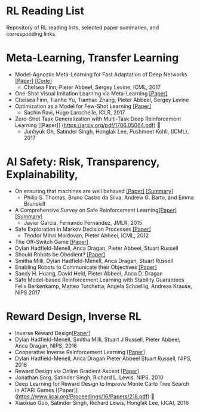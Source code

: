 # RL Reading List
Repository of RL reading lists, selected paper summaries, and corresponding links

# Meta-Learning, Transfer Learning
* Model-Agnostic Meta-Learning for Fast Adaptation of Deep Networks [[Paper]](https://arxiv.org/pdf/1703.03400.pdf) [[Code]](https://github.com/cbfinn/maml)
  * Chelsea Finn, Pieter Abbeel, Sergey Levine, ICML, 2017
* One-Shot Visual Imitation Learning via Meta-Learning [[Paper]](https://arxiv.org/pdf/1709.04905.pdf)
 * Chelsea Finn, Tianhe Yu, Tianhao Zhang, Pieter Abbeel, Sergey Levine
* Optimization as a Model for Few-Shot Learning [[Paper]](https://openreview.net/pdf?id=rJY0-Kcll)
  * Sachin Ravi, Hugo Larochelle, ICLR, 2017
* Zero-Shot Task Generalization with Multi-Task Deep Reinforcement Learning [[Paper]] (https://arxiv.org/pdf/1706.05064.pdf) &#x1F53A;
  * Junhyuk Oh, Satinder Singh, Honglak Lee, Pushmeet Kohli, (ICML), 2017

# AI Safety: Risk, Transparency, Explainability, 
* On ensuring that machines are well behaved [[Paper]](https://arxiv.org/pdf/1708.05448.pdf) [[Summary]](https://github.com/kkhetarpal/Literature/blob/master/OnEnsuringthatIntelligentMachinesAreWellBehaved.md)
  * Philip S. Thomas, Bruno Castro da Silva, Andrew G. Barto, and Emma Brunskill
* A Comprehensive Survey on Safe Reinforcement Learning[[Paper]](http://jmlr.org/papers/v16/garcia15a.html)[[Summary]](https://github.com/kkhetarpal/Literature/blob/master/RL/ReadingList/ComprehensiveSurveySafeRL.md)
  * Javier Garcia, Fernando Fernandez, JMLR, 2015
* Safe Exploration in Markov Decision Processes [[Paper]](https://people.eecs.berkeley.edu/~pabbeel/papers/MoldovanAbbeel_ICML2012full-rev2.pdf)
  * Teodor Mihai Moldovan, Pieter Abbeel, ICML, 2012
* The Off-Switch Game [[Paper]](https://arxiv.org/pdf/1611.08219.pdf)
 * Dylan Hadfield-Menell, Anca Dragan, Pieter Abbeel, Stuart Russell
* Should Robots be Obedient? [[Paper]](https://arxiv.org/pdf/1705.09990.pdf)
 * Smitha Milli, Dylan Hadfield-Menell, Anca Dragan, Stuart Russell
* Enabling Robots to Communicate their Objectives [[Paper]](https://arxiv.org/pdf/1702.03465.pdf)
 * Sandy H. Huang, David Held, Pieter Abbeel, Anca D. Dragan
* Safe Model-based Reinforcement Learning with Stability Guarantees
Felix Berkenkamp, Matteo Turchetta, Angela Schoellig, Andreas Krause, NIPS 2017
 
# Reward Design, Inverse RL
* Inverse Reward Design[[Paper]](https://nips.cc/Conferences/2017/Schedule?showEvent=9444)
 * Dylan Hadfield-Menell, Smitha Milli, Stuart J Russell, Pieter Abbeel, Anca Dragan, NIPS, 2016
* Cooperative Inverse Reinforcement Learning [[Paper]](https://papers.nips.cc/paper/6420-cooperative-inverse-reinforcement-learning.pdf)
 * Dylan Hadfield-Menell, Anca Dragan Pieter Abbeel Stuart Russell, NIPS, 2016
* Reward Design via Online Gradient Ascent [[Paper]](https://papers.nips.cc/paper/4146-reward-design-via-online-gradient-ascent.pdf)
 * Jonathan Sorg, Satinder Singh, Richard L. Lewis, NIPS, 2010
* Deep Learning for Reward Design to Improve Monte Carlo Tree Search in ATARI Games [[Paper]] (https://www.ijcai.org/Proceedings/16/Papers/218.pdf) &#x1F53A;
 * Xiaoxiao Guo, Satinder Singh, Richard Lewis, Honglak Lee, IJCAI, 2016
